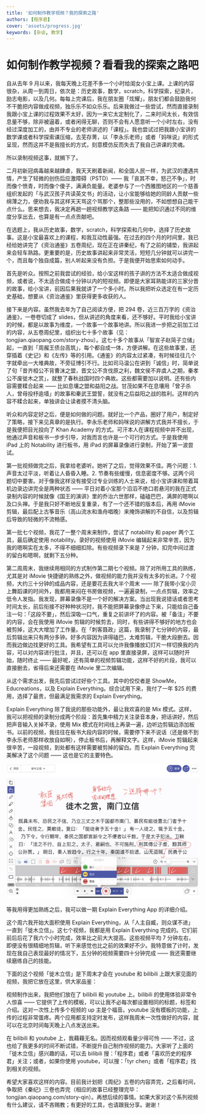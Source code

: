 ```yaml
---
title: '如何制作教学视频？我的探索之路'
authors: [程序君]
cover: 'assets/progress.jpg'
keywords: [杂谈, 教学]
---
```


# 如何制作教学视频？看看我的探索之路吧

自从去年 9 月以来，我每天晚上花差不多一个小时给闺女小宝上课。上课的内容很杂，从周一到周日，依次是：历史故事，数学，scratch，科学探索，纪录片，励志电影，以及几何。每每上完课后，我在朋友圈「炫耀」，朋友们都会鼓励我何不干脆把内容做成视频，独乐乐不如众乐乐。后来我做过一些尝试，然而直接录制我跟小宝上课的过程效果不太好，因为一来它太定制化了，二来时间太长，有效信息量不够，除非被逼着，或者闲得无聊，否则不会有人愿意听一个小时左右，没有经过深度加工的，由并不专业的老师讲述的「课程」。我也尝试过把我跟小宝讲的数学课或者科学探索课压缩，去芜存菁，以「李永乐老师」或者「妈咪说」的形式呈现，然而这并不是我擅长的方式，刻意模仿反而失去了我自己讲课的灵魂。

所以录制视频这事，就搁下了。

二月初新冠病毒越来越肆虐，我天天刷着新闻，和全国人民一样，为武汉的遭遇共情，产生了轻微的创伤后应激障碍（PSTD）—— 我「哀其不幸，怒己不争」，时而像个愤青，时而像个傻子，满满负能量。老婆参与了一个西雅图地区的一个慈善组织发起的「与武汉孩子共读英文书」的活动，让小宝能够给她的同龄人贡献一些绵薄之力，便劝我与其这样天天骂这个骂那个，整那些没用的，不如想想自己能干点什么。思来想去，我决定再趟一趟视频教学这条路 —— 能把知识通过不同的维度分享出去，也算是有一点点贡献吧。

在选题上，我从历史故事，数学，scratch，科学探索和几何中，选择了历史故事。这是小宝最喜欢上的课程，和我互动性最强。在过去的四个月的时间里，我已经给她讲完了《资治通鉴》五卷周纪，现在正在讲秦纪，有了之前的铺垫，我讲起来会轻车熟路。更重要的是，历史故事讲起来非常灵活，短短几分钟就可以讲完一个，而且每个独自成篇，别人听起来没有负担。于是我便开始思索如何动手。

首先是听众。按照之前我尝试的经验，给小宝这样的孩子讲的方法不太适合做成视频，或者说，不太适合做成十分钟以内的短视频。即便是大家耳熟能详的三家分晋的故事，给小宝讲，前因后果我就讲了一个多小时。所以我把听众选定在有一定历史基础，想要从《资治通鉴》里获得更多收获的人。

接下来是内容。虽然我去年为了自己阅读方便，把 294 卷，近三百万字的《资治通鉴》，一卷卷切成了 slides，但从讲述的角度来看，还不够好。平时我给小宝讲的时候，都是以故事为维度，一个故事一个故事地讲。所以我进一步把之前加工过的内容，从五卷周纪里，组织出七十多个故事（见：tongjian.qiaopang.com/story-zhou）。这七十多个故事从「智宣子赵简子立储」起，一直到「周赧王债台高筑」，每个都自成一体，方便讲解。在这些故事里，还穿插着《史记》和《左传》等的引用。《通鉴》的内容太过紧凑，有时候往往几个字就牵出一大堆典故，不旁征博引不行。比如司马温公在讲到「诚信」时，简单说了句「昔齐桓公不背曹沫之盟，晋文公不贪伐原之利，魏文侯不弃虞人之期，秦孝公不废徙木之赏」，就整了春秋战国时四个典故。这些都需要加以说明。还有些内容需要糅合起来 —— 比如息壤之盟和益阳之战。甘茂如果不在息壤用「曾子杀人，曾母投杼逾墙」的故事和秦武王盟誓，就没有之后益阳之战的胜利。这样的内容不糅合起来，单独讲会让读者摸不清头脑。

听众和内容定好之后，便是如何做的问题。就好比一个产品，圈好了用户，制定好了策略，接下来见真章的是执行。李永乐老师和妈咪说的讲解方式我并不擅长，于是我便把目光投向了 Khan Academy 的方式。可汗本人在课程视频中并不出现，他通过声音和板书一步步引导，对我而言也许是一个可行的方式。于是我使用 iPad 上的 Notability 进行板书，用 iPad 的屏幕录像进行录制，开始了第一波尝试。

第一批视频做完之后，我拿给老婆听。她听了之后，觉得效果不佳。两个问题：1. 声音太过平淡，听着让人昏昏入睡。2. 节奏有些缓慢，信息密度不够。这两个问题切中要害。对于像我这样没有接受过专业训练的人士来说，给小宝讲课和带着耳机边录边讲完全是两种状态 —— 平日对着小宝那个滔滔不绝口若悬河的我在正式录制内容的时候就像《国王的演讲》里的乔治六世那样，磕磕巴巴，满屏的嗯啊以及口头禅。于是我只好不断地反复重录，有了一个还不错的版本后，再用 iMovie 剪辑，最后配上古筝音乐（高山流水和渔舟唱晚）来掩饰讲解的不自信，以及剪辑后导致的轻微的不流畅感。

第一批七个视频，我花了一整个周末来制作，尝试了 notability 和 paper 两个工具，最后确定使用 notability。录好的视频使用 iMovie 编辑起来非常辛苦，因为我的嗯啊实在太多，不得不细细扣除。有些视频录下来是 7 分钟，扣完中间过渡的留白和嗯啊，就剩下五分种。

第二周周末，我继续用相同的方式制作第二期七个视频。除了对所用工具的熟练，尤其是对 iMovie 快捷键的熟练之外，做视频的能力我并没有太多的长进。7 个视频，大约三十分钟的成品内容，还是要花去我大半个周末 —— 除了我带小宝小贝上舞蹈课的时间外，我都用来闷在书房做视频，一遍遍录制，一点点剪辑，效率之低令人发指。我发现，屏幕录像不是一个好的解决方案。当出现我说错话或者思考时间太长，前后衔接不好种种状况时，我不能把屏幕录像停止下来，只能给自己备注一句：「这段不要」，然后深吸一口气，重复之前讲坏了的内容。被「备注」不要的内容，会在我使用 iMovie 剪辑的时候剪去，同时，有些讲得不够好的地方也会被剪掉，这大大增加了工作量。在「刺客聂政」这篇，我录制了七分钟的内容，最后剪辑出来只有两分多钟。好多内容因为讲得磕巴，太难剪辑，干脆大段删去。因而我边做边找更好的工具。我希望有工具可以允许我像播放幻灯片一样切换我的内容，可以对内容进行批注，并且，还可以在 app 里直接录屏，这样可以随时开始，随时终止 —— 最好呢，还有简单的视频剪辑功能，这样不好的片段，我可以直接删去，省得后来还需要在 iMovie 里二次编辑。

从这个需求出发，我先后尝试过好些个工具。其中的佼佼者是 ShowMe，Educreations，以及 Explain Everything。综合试用下来，我付了一年 $25 的费用，选择了最贵，但最满足我需求的 Explain Everything。

Explain Everything 除了我说的那些功能外，最让我欢喜的是 Mix 模式。这样，我可以把视频的录制分成两个阶段：首先集中精力关注录音本身，把话讲好，然后把声音输入关掉不录，使用 Mix 模式在时间线上再录一遍，边听边剪辑边添加板书。以前的视频，我往往在板书大段内容的时候，需要停下来不说话（还是做不到李永乐老师那样收放自如啊），停止板书后，再解释文字。这样，iMovie 剪辑起来很辛苦，一段视频，到处都有这样需要被剪掉的留白。而 Explain Everything 完美解决了这个问题 —— 这也是它的主要特色。

![](assets/explain_everything.jpg)

等我用得更加熟练之后，我可以做一期 Explain Everything App 的详细介绍。

这个周六我开始大面积使用 Explain Everything，从「人主自臧，则众谋不进」一直到「徙木立信」。这七个视频，我都是用 Explain Everything 完成的。它们前前后后花了我六个小时完成，效率比之前大大提高。这些视频平均 7 分钟左右，即便没有很精细地剪辑，听下来感觉也比之前的效果好不少。我特意做了计时，发现在我自己表现最好的情况下，五分钟的视频需要四十分钟完成 —— 我还需要继续磨练自己的技能。

下面的这个视频「徙木立信」是下周末才会在 youtube 和 bilibili 上跟大家见面的视频，我把它放在这里，供大家品鉴：


视频制作出来，我把他们放在了 bilibili 和 youtube 上。bilibili 的使用体验非常令人惊喜 —— 它提供了上传的模板，可以让我不必每次都设置相同的标题，标签和介绍。这对一次性上传多个视频的 up 主是个福音。youtube 没有模板的功能，上传的过程非常蛋疼。两个应用都支持定时发布，这样我周末一次性做好的内容，就可以在北京时间每天晚上八点发送出来。

在 bilibili 和 youtube 上，我藉藉无名。因而视频观看量少得可怜 —— 不过，这也给了我更多的时间不断试错，不断提升自己制作视频的能力。大家听了上面的「徙木立信」感兴趣的话，可以去 bilibili 搜：「程序君」或者「喜欢历史的程序君」关注；或者，如果你使用 youtube，可以搜：「tyr chen」或者「程序君」找到相关的视频。

希望大家喜欢这样的内容。目前我计划把《周纪》五卷的内容弄完，之后看时间，争取把《秦纪》三卷也弄完（相应的故事已经整理完毕：tongjian.qiaopang.com/story-qin）。再想后续的事情。如果大家对这个系列视频有什么建议，请不吝赐教；有更好的工具，也请跟我分享。谢谢！
